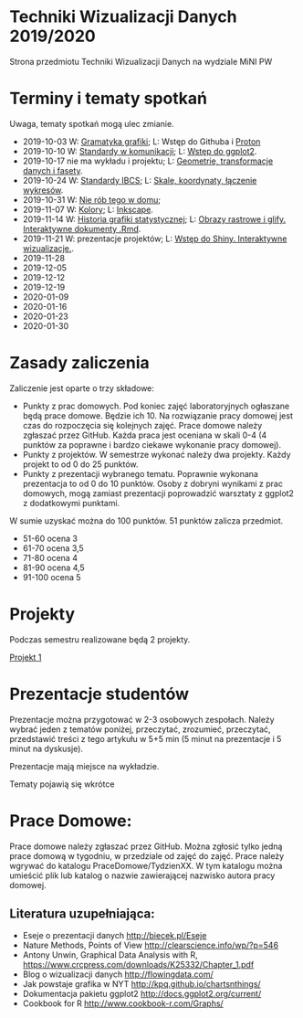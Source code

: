 # Techniki Wizualizacji Danych 2019/2020

Strona przedmiotu Techniki Wizualizacji Danych na wydziale MiNI PW

# Terminy i tematy spotkań

Uwaga, tematy spotkań mogą ulec zmianie.

* 2019-10-03 W: [Gramatyka grafiki](http://biecek.pl/Eseje/indexGramatyka.html); L: Wstęp do Githuba i [Proton](https://github.com/mini-pw/2020Z-TechnikiWizualizacjiDanych/tree/master/proton)
* 2019-10-10 W: [Standardy w komunikacji](http://www.ibcs-a.org/); L: [Wstęp do ggplot2](https://github.com/mini-pw/2020Z-TechnikiWizualizacjiDanych/tree/master/Materia%C5%82y/TYDZIEN2).
* 2019-10-17 nie ma wykładu i projektu; L: [Geometrie, transformacje danych i fasety](https://github.com/mini-pw/2020Z-TechnikiWizualizacjiDanych/tree/master/Materia%C5%82y/TYDZIEN3).
* 2019-10-24 W: [Standardy IBCS](Materiały/ibcs_wyklad.pdf); L: [Skale, koordynaty, łączenie wykresów](https://github.com/mini-pw/2020Z-TechnikiWizualizacjiDanych/blob/master/Materia%C5%82y/TYDZIEN4/scales-coordinates-multiplots.R).
* 2019-10-31 W: [Nie rób tego w domu](http://biecek.pl/Eseje/indexPomylka.html);
* 2019-11-07 W: [Kolory](http://biecek.pl/Eseje/indexKolory.html); L: [Inkscape](https://github.com/mini-pw/2020Z-TechnikiWizualizacjiDanych/blob/master/Materia%C5%82y/TYDZIEN5/export.R).
* 2019-11-14 W: [Historia grafiki statystycznej](http://biecek.pl/Eseje/indexHistoria.html); L: [Obrazy rastrowe i glify. Interaktywne dokumenty .Rmd](https://github.com/mini-pw/2020Z-TechnikiWizualizacjiDanych/tree/master/Materia%C5%82y/TYDZIEN6).
* 2019-11-21 W: prezentacje projektów; L: [Wstęp do Shiny. Interaktywne wizualizacje.](https://github.com/mini-pw/2020Z-TechnikiWizualizacjiDanych/tree/master/Materia%C5%82y/TYDZIEN7).
* 2019-11-28
* 2019-12-05 
* 2019-12-12
* 2019-12-19
* 2020-01-09
* 2020-01-16
* 2020-01-23
* 2020-01-30


# Zasady zaliczenia

Zaliczenie jest oparte o trzy składowe:

* Punkty z prac domowych. Pod koniec zajęć laboratoryjnych ogłaszane będą prace domowe. Będzie ich 10. Na rozwiązanie pracy domowej jest czas do rozpoczęcia się kolejnych zajęć. Prace domowe należy zgłaszać przez GitHub. Każda praca jest oceniana w skali 0-4 (4 punktów za poprawne i bardzo ciekawe wykonanie pracy domowej).
* Punkty z projektów. W semestrze wykonać należy dwa projekty. Każdy projekt to od 0 do 25 punktów. 
* Punkty z prezentacji wybranego tematu. Poprawnie wykonana prezentacja to od 0 do 10 punktów. Osoby z dobryni wynikami z prac domowych, mogą zamiast prezentacji poprowadzić warsztaty z ggplot2 z dodatkowymi punktami.

W sumie uzyskać można do 100 punktów. 51 punktów zalicza przedmiot.

* 51-60 ocena 3
* 61-70 ocena 3,5
* 71-80 ocena 4
* 81-90 ocena 4,5
* 91-100 ocena 5

# Projekty

Podczas semestru realizowane będą 2 projekty. 

[Projekt 1](Projekt1/README.md)

# Prezentacje studentów

Prezentacje można przygotować w 2-3 osobowych zespołach. Należy wybrać jeden z tematów poniżej, przeczytać, zrozumieć, przeczytać, przedstawić treści z tego artykułu w 5+5 min (5 minut na prezentacje i 5 minut na dyskusje).

Prezentacje mają miejsce na wykładzie. 

Tematy pojawią się wkrótce

# Prace Domowe:

Prace domowe należy zgłaszać przez GitHub. 
Można zgłosić tylko jedną prace domową w tygodniu, w przedziale od zajęć do zajęć. 
Prace należy wgrywać do katalogu PraceDomowe/TydzienXX. 
W tym katalogu można umieścić plik lub katalog o nazwie zawierającej nazwisko autora pracy domowej.


Literatura uzupełniająca:
-------------------------
* Eseje o prezentacji danych http://biecek.pl/Eseje
* Nature Methods, Points of View http://clearscience.info/wp/?p=546
* Antony Unwin, Graphical Data Analysis with R, https://www.crcpress.com/downloads/K25332/Chapter_1.pdf
* Blog o wizualizacji danych http://flowingdata.com/
* Jak powstaje grafika w NYT http://kpq.github.io/chartsnthings/
* Dokumentacja pakietu ggplot2 http://docs.ggplot2.org/current/
* Cookbook for R http://www.cookbook-r.com/Graphs/

